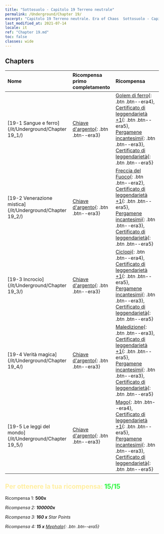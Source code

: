 ```yaml
---
title: "Sottosuolo - Capitolo 19 Terreno neutrale"
permalink: /Underground/Chapter 19/
excerpt: "Capitolo 19 Terreno neutrale. Era of Chaos  Sottosuolo - Capitolo 19. Terreno neutrale"
last_modified_at: 2021-07-14
locale: it
ref: "Chapter 19.md"
toc: false
classes: wide
---
```


## Chapters

  | Nome |  Ricompensa primo completamento | Ricompensa |
  |:------------|:------------|:------------| 
  | [19-1 Sangue e ferro](/it/Underground/Chapter 19_1/) | [Chiave d'argento](/ItemsIT/con_693/){: .btn .btn--era3} | [Golem di ferro](/ItemsIT/unt_237/){: .btn .btn--era4}, [Certificato di leggendarietà +1](/ItemsIT/mat_74/){: .btn .btn--era5}, [Pergamene incantesimi](/ItemsIT/con_694/){: .btn .btn--era3}, [Certificato di leggendarietà](/ItemsIT/mat_67/){: .btn .btn--era5} |
  | [19-2 Venerazione mistica](/it/Underground/Chapter 19_2/) | [Chiave d'argento](/ItemsIT/con_693/){: .btn .btn--era3} | [Freccia del Fuoco](/ItemsIT/her_413/){: .btn .btn--era2}, [Certificato di leggendarietà +1](/ItemsIT/mat_74/){: .btn .btn--era5}, [Pergamene incantesimi](/ItemsIT/con_694/){: .btn .btn--era3}, [Certificato di leggendarietà](/ItemsIT/mat_67/){: .btn .btn--era5} |
  | [19-3 Incrocio](/it/Underground/Chapter 19_3/) | [Chiave d'argento](/ItemsIT/con_693/){: .btn .btn--era3} | [Ciclopi](/ItemsIT/unt_222/){: .btn .btn--era4}, [Certificato di leggendarietà +1](/ItemsIT/mat_74/){: .btn .btn--era5}, [Pergamene incantesimi](/ItemsIT/con_694/){: .btn .btn--era3}, [Certificato di leggendarietà](/ItemsIT/mat_67/){: .btn .btn--era5} |
  | [19-4 Verità magica](/it/Underground/Chapter 19_4/) | [Chiave d'argento](/ItemsIT/con_693/){: .btn .btn--era3} | [Maledizione](/ItemsIT/her_410/){: .btn .btn--era3}, [Certificato di leggendarietà +1](/ItemsIT/mat_74/){: .btn .btn--era5}, [Pergamene incantesimi](/ItemsIT/con_694/){: .btn .btn--era3}, [Certificato di leggendarietà](/ItemsIT/mat_67/){: .btn .btn--era5} |
  | [19-5 Le leggi del mondo](/it/Underground/Chapter 19_5/) | [Chiave d'argento](/ItemsIT/con_693/){: .btn .btn--era3} | [Mago](/ItemsIT/unt_238/){: .btn .btn--era4}, [Certificato di leggendarietà +1](/ItemsIT/mat_74/){: .btn .btn--era5}, [Pergamene incantesimi](/ItemsIT/con_694/){: .btn .btn--era3}, [Certificato di leggendarietà](/ItemsIT/mat_67/){: .btn .btn--era5} |


## <span style="color: #ffeea0">Per ottenere la tua ricompensa: </span><span style="color: #27f73a">15/15</span>

 Ricompensa 1:  **500x** <i class="fas fa-gem"/>

 Ricompensa 2:  **100000x** <i class="fas fa-coins"/>

 Ricompensa 3: **160 x** Star Points

 Ricompensa 4: **15 x** [Mephala](/ItemsIT/her_367/){: .btn .btn--era5}

